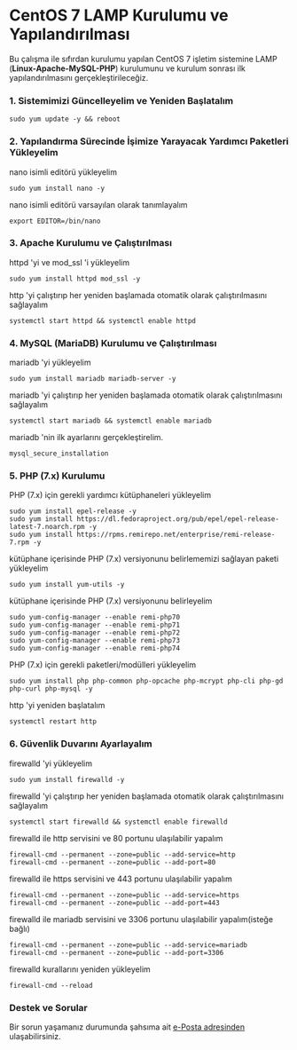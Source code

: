 # CentOS 7 LAMP Kurulumu ve Yapılandırılması
Bu çalışma ile sıfırdan kurulumu yapılan CentOS 7 işletim sistemine LAMP (**Linux-Apache-MySQL-PHP**) kurulumunu ve kurulum sonrası ilk yapılandırılmasını gerçekleştirileceğiz.
### 1. Sistemimizi Güncelleyelim ve Yeniden Başlatalım

    sudo yum update -y && reboot

### 2. Yapılandırma Sürecinde İşimize Yarayacak Yardımcı Paketleri Yükleyelim
nano isimli editörü yükleyelim

    sudo yum install nano -y

nano isimli editörü varsayılan olarak tanımlayalım

    export EDITOR=/bin/nano

### 3. Apache Kurulumu ve Çalıştırılması
httpd 'yi ve mod_ssl 'i yükleyelim

    sudo yum install httpd mod_ssl -y

http 'yi çalıştırıp her yeniden başlamada otomatik olarak çalıştırılmasını sağlayalım

    systemctl start httpd && systemctl enable httpd

### 4. MySQL (MariaDB) Kurulumu ve Çalıştırılması
mariadb 'yi yükleyelim

    sudo yum install mariadb mariadb-server -y

mariadb 'yi çalıştırıp her yeniden başlamada otomatik olarak çalıştırılmasını sağlayalım

    systemctl start mariadb && systemctl enable mariadb

mariadb 'nin ilk ayarlarını gerçekleştirelim.

    mysql_secure_installation

### 5. PHP (7.x) Kurulumu
PHP (7.x) için gerekli yardımcı kütüphaneleri yükleyelim

    sudo yum install epel-release -y
    sudo yum install https://dl.fedoraproject.org/pub/epel/epel-release-latest-7.noarch.rpm -y
    sudo yum install https://rpms.remirepo.net/enterprise/remi-release-7.rpm -y 

kütüphane içerisinde PHP (7.x) versiyonunu belirlememizi sağlayan paketi yükleyelim

    sudo yum install yum-utils -y 

kütüphane içerisinde PHP (7.x) versiyonunu belirleyelim

    sudo yum-config-manager --enable remi-php70
    sudo yum-config-manager --enable remi-php71
    sudo yum-config-manager --enable remi-php72
    sudo yum-config-manager --enable remi-php73
    sudo yum-config-manager --enable remi-php74

PHP (7.x) için gerekli paketleri/modülleri yükleyelim

    sudo yum install php php-common php-opcache php-mcrypt php-cli php-gd php-curl php-mysql -y

http 'yi yeniden başlatalım

    systemctl restart http

### 6. Güvenlik Duvarını Ayarlayalım
firewalld 'yi yükleyelim

    sudo yum install firewalld -y

firewalld 'yi çalıştırıp her yeniden başlamada otomatik olarak çalıştırılmasını sağlayalım

    systemctl start firewalld && systemctl enable firewalld

firewalld ile http servisini ve 80 portunu ulaşılabilir yapalım

    firewall-cmd --permanent --zone=public --add-service=http
    firewall-cmd --permanent --zone=public --add-port=80

firewalld ile https servisini ve 443 portunu ulaşılabilir yapalım

    firewall-cmd --permanent --zone=public --add-service=https
    firewall-cmd --permanent --zone=public --add-port=443

firewalld ile mariadb servisini ve 3306 portunu ulaşılabilir yapalım(isteğe bağlı)

    firewall-cmd --permanent --zone=public --add-service=mariadb
    firewall-cmd --permanent --zone=public --add-port=3306

firewalld kurallarını yeniden yükleyelim

    firewall-cmd --reload

### Destek ve Sorular 
Bir sorun yaşamanız durumunda şahsıma ait [e-Posta adresinden](mailto:ates.serhat@bilgetopluluk.com?subject=CentOS%207%20LAMP%20Kurulumu%20ve%20Yapılandırılması%20Hak.) ulaşabilirsiniz. 
